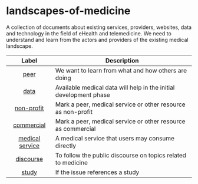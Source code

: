 landscapes-of-medicine
======================

A collection of documents about existing services, providers, websites, data and technology in the field of eHealth and telemedicine. We need to understand and learn from the actors and providers of the existing medical landscape.


| Label | Description |
| :---: | ----------- |
| [peer](https://github.com/open-medicine-association/landscapes-of-medicine/labels/peer) | We want to learn from what and how others are doing |
| [data](https://github.com/open-medicine-association/landscapes-of-medicine/labels/data) | Available medical data will help in the initial development phase |
| [non-profit](https://github.com/open-medicine-association/landscapes-of-medicine/labels/non-profit) | Mark a peer, medical service or other resource as non-profit |
| [commercial](https://github.com/open-medicine-association/landscapes-of-medicine/labels/commercial) | Mark a peer, medical service or other resource as commercial |
| [medical service](https://github.com/open-medicine-association/landscapes-of-medicine/labels/medical-service) | A medical service that users may consume directly |
| [discourse](https://github.com/open-medicine-association/landscapes-of-medicine/labels/discourse) | To follow the public discourse on topics related to medicine |
| [study](https://github.com/open-medicine-association/landscapes-of-medicine/labels/study) | If the issue references a study |
